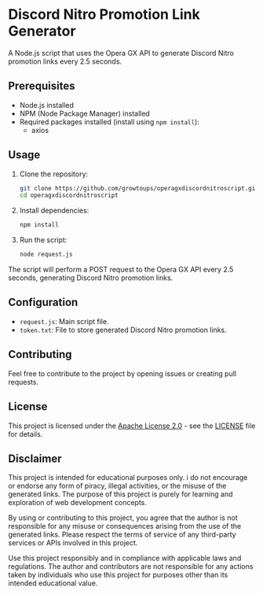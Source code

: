 # Discord Nitro Promotion Link Generator

A Node.js script that uses the Opera GX API to generate Discord Nitro promotion links every 2.5 seconds.

## Prerequisites

- Node.js installed
- NPM (Node Package Manager) installed
- Required packages installed (install using `npm install`):
  - axios

## Usage

1. Clone the repository:

   ```bash
   git clone https://github.com/growtoups/operagxdiscordnitroscript.git
   cd operagxdiscordnitroscript
   ```

2. Install dependencies:

   ```bash
   npm install
   ```

3. Run the script:

   ```bash
   node request.js
   ```

The script will perform a POST request to the Opera GX API every 2.5 seconds, generating Discord Nitro promotion links.

## Configuration

- `request.js`: Main script file.
- `token.txt`: File to store generated Discord Nitro promotion links.

## Contributing

Feel free to contribute to the project by opening issues or creating pull requests.

## License

This project is licensed under the [Apache License 2.0](LICENSE) - see the [LICENSE](LICENSE) file for details.

## Disclaimer

This project is intended for educational purposes only. i do not encourage or endorse any form of piracy, illegal activities, or the misuse of the generated links. The purpose of this project is purely for learning and exploration of web development concepts.

By using or contributing to this project, you agree that the author is not responsible for any misuse or consequences arising from the use of the generated links. Please respect the terms of service of any third-party services or APIs involved in this project.

Use this project responsibly and in compliance with applicable laws and regulations. The author and contributors are not responsible for any actions taken by individuals who use this project for purposes other than its intended educational value.
